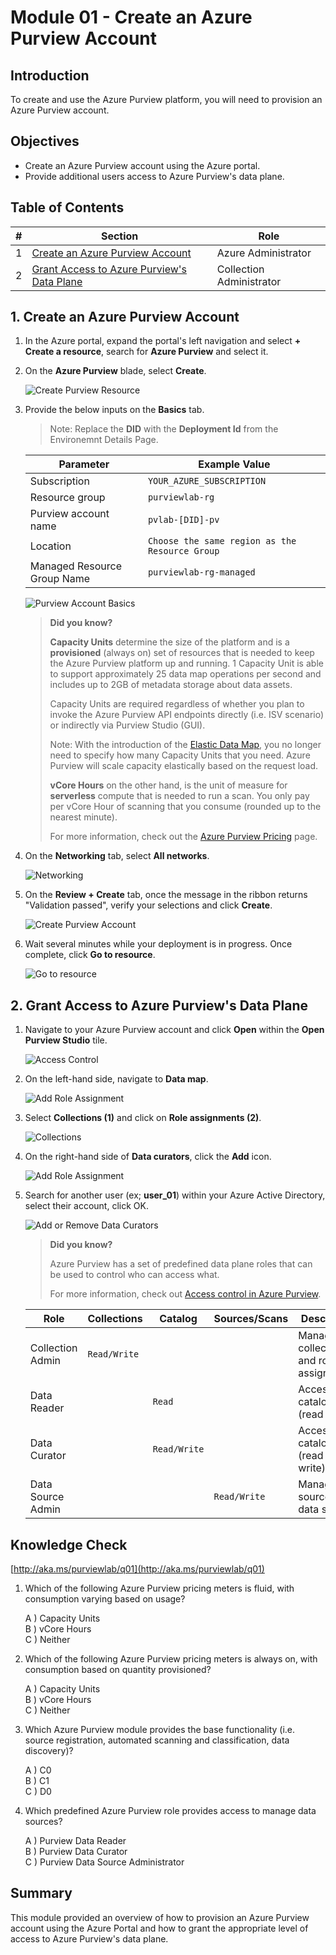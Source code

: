 # Module 01 - Create an Azure Purview Account

## Introduction

To create and use the Azure Purview platform, you will need to provision an Azure Purview account.

## Objectives

* Create an Azure Purview account using the Azure portal.
* Provide additional users access to Azure Purview's data plane.

## Table of Contents

| #  | Section | Role |
| --- | --- | --- |
| 1 | [Create an Azure Purview Account](#1-create-an-azure-purview-account) | Azure Administrator |
| 2 | [Grant Access to Azure Purview's Data Plane](#2-grant-access-to-azure-purviews-data-plane) | Collection Administrator |

## 1. Create an Azure Purview Account

1. In the Azure portal, expand the portal's left navigation and select **+ Create a resource**, search for **Azure Purview** and select it.

2. On the **Azure Purview** blade, select **Create**.

    ![Create Purview Resource](../images/module01/Mod1-purview01.png)

3. Provide the below inputs on the **Basics** tab.  

    > Note: Replace the **DID** with the **Deployment Id** from the Environemnt Details Page.

    | Parameter  | Example Value |
    | --- | --- |
    | Subscription | `YOUR_AZURE_SUBSCRIPTION` |
    | Resource group | `purviewlab-rg` |
    | Purview account name | `pvlab-[DID]-pv` |
    | Location | `Choose the same region as the Resource Group` |
    | Managed Resource Group Name | `purviewlab-rg-managed` |

    ![Purview Account Basics](../images/module01/Mod1-purview02.png)

    > **Did you know?**
    >
    > **Capacity Units** determine the size of the platform and is a **provisioned** (always on) set of resources that is needed to keep the Azure Purview platform up and running. 1 Capacity Unit is able to support approximately 25 data map operations per second and includes up to 2GB of metadata storage about data assets.
    >
    > Capacity Units are required regardless of whether you plan to invoke the Azure Purview API endpoints directly (i.e. ISV scenario) or indirectly via Purview Studio (GUI).
    >
    > Note: With the introduction of the [Elastic Data Map](https://docs.microsoft.com/en-us/azure/purview/concept-elastic-data-map), you no longer need to specify how many Capacity Units that you need. Azure Purview will scale capacity elastically based on the request load.
    > 
    > **vCore Hours** on the other hand, is the unit of measure for **serverless** compute that is needed to run a scan. You only pay per vCore Hour of scanning that you consume (rounded up to the nearest minute).
    >
    > For more information, check out the [Azure Purview Pricing](https://azure.microsoft.com/en-us/pricing/details/azure-purview/) page.

4. On the **Networking** tab, select **All networks**.
   
    ![Networking](../images/module01/Mod1-purview03.png)

5. On the **Review + Create** tab, once the message in the ribbon returns "Validation passed", verify your selections and click **Create**.

    ![Create Purview Account](../images/module01/Mod1-purview04.png)

6. Wait several minutes while your deployment is in progress. Once complete, click **Go to resource**.

    ![Go to resource](../images/module01/Mod1-purview05.png)

## 2. Grant Access to Azure Purview's Data Plane

1. Navigate to your Azure Purview account and click **Open** within the **Open Purview Studio** tile.

    ![Access Control](../images/module01/Mod1-purview06.png)

2. On the left-hand side, navigate to **Data map**.

    ![Add Role Assignment](../images/module01/Mod1-purview07.png)

3. Select **Collections (1)** and click on **Role assignments (2)**.

    ![Collections](../images/module01/Mod1-purview08.png)

4. On the right-hand side of **Data curators**, click the **Add** icon.

    ![Add Role Assignment](../images/module01/Mod1-purview09.png)

5. Search for another user (ex; **user_01**) within your Azure Active Directory, select their account, click OK.

    ![Add or Remove Data Curators](../images/module01/user01.png)

    > **Did you know?**
    >
    > Azure Purview has a set of predefined data plane roles that can be used to control who can access what.
    >
    > For more information, check out [Access control in Azure Purview](https://docs.microsoft.com/en-us/azure/purview/catalog-permissions).

    | Role  | Collections | Catalog | Sources/Scans | Description | 
    | --- | --- | --- | --- | --- |
    | Collection Admin | `Read/Write` | | | Manage collections and role assignments. |
    | Data Reader ||  `Read` |  | Access to catalog (read only). |
    | Data Curator || `Read/Write` |  | Access to catalog (read & write). |
    | Data Source Admin |  || `Read/Write` | Manage data sources and data scans. |

## Knowledge Check

[http://aka.ms/purviewlab/q01](http://aka.ms/purviewlab/q01)

1. Which of the following Azure Purview pricing meters is fluid, with consumption varying based on usage?

    A ) Capacity Units  
    B ) vCore Hours  
    C ) Neither

2. Which of the following Azure Purview pricing meters is always on, with consumption based on quantity provisioned?

    A ) Capacity Units  
    B ) vCore Hours  
    C ) Neither

3. Which Azure Purview module provides the base functionality (i.e. source registration, automated scanning and classification, data discovery)?

    A ) C0  
    B ) C1  
    C ) D0

4. Which predefined Azure Purview role provides access to manage data sources?

    A ) Purview Data Reader  
    B ) Purview Data Curator  
    C ) Purview Data Source Administrator

## Summary

This module provided an overview of how to provision an Azure Purview account using the Azure Portal and how to grant the appropriate level of access to Azure Purview's data plane.
